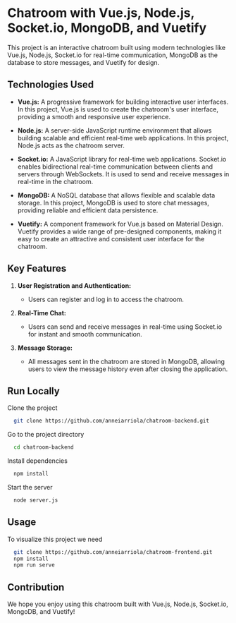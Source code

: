 
# Chatroom with Vue.js, Node.js, Socket.io, MongoDB, and Vuetify

This project is an interactive chatroom built using modern technologies like Vue.js, Node.js, Socket.io for real-time communication, MongoDB as the database to store messages, and Vuetify for design.


## Technologies Used

- **Vue.js:** A progressive framework for building interactive user interfaces. In this project, Vue.js is used to create the chatroom's user interface, providing a smooth and responsive user experience.

- **Node.js:** A server-side JavaScript runtime environment that allows building scalable and efficient real-time web applications. In this project, Node.js acts as the chatroom server.

- **Socket.io:** A JavaScript library for real-time web applications. Socket.io enables bidirectional real-time communication between clients and servers through WebSockets. It is used to send and receive messages in real-time in the chatroom.

- **MongoDB:** A NoSQL database that allows flexible and scalable data storage. In this project, MongoDB is used to store chat messages, providing reliable and efficient data persistence.

- **Vuetify:** A component framework for Vue.js based on Material Design. Vuetify provides a wide range of pre-designed components, making it easy to create an attractive and consistent user interface for the chatroom.

## Key Features

1. **User Registration and Authentication:**
   - Users can register and log in to access the chatroom.

2. **Real-Time Chat:**
   - Users can send and receive messages in real-time using Socket.io for instant and smooth communication.

3. **Message Storage:**
   - All messages sent in the chatroom are stored in MongoDB, allowing users to view the message history even after closing the application.


## Run Locally

Clone the project

```bash
  git clone https://github.com/anneiarriola/chatroom-backend.git
```

Go to the project directory

```bash
  cd chatroom-backend

```

Install dependencies

```bash
  npm install
```

Start the server

```bash
  node server.js
```
## Usage

To visualize this project we need

```bash
  git clone https://github.com/anneiarriola/chatroom-frontend.git
  npm install 
  npm run serve
```

## Contribution

We hope you enjoy using this chatroom built with Vue.js, Node.js, Socket.io, MongoDB, and Vuetify!
